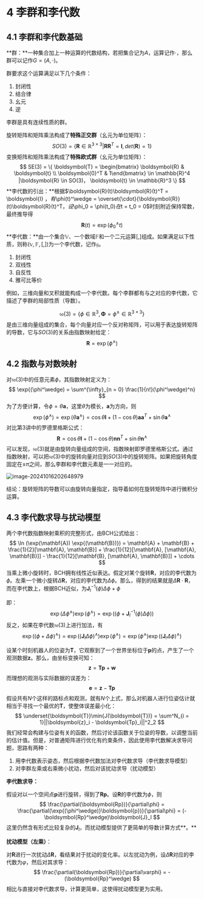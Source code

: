 # 4 李群和李代数

## 4.1 李群和李代数基础

**群：**一种集合加上一种运算的代数结构，若把集合记为$A$，运算记作$\cdot$，那么群可以记作$G=(A, \cdot)$。

群要求这个运算满足以下几个条件：

1. 封闭性
2. 结合律
3. 幺元
4. 逆

李群是具有连续性质的群。

旋转矩阵和矩阵乘法构成了**特殊正交群**（幺元为单位矩阵）：
$$
SO(3) = \{ {\boldsymbol{R} \in \mathbb{R}^{3 \times 3}|\boldsymbol{RR}^T} = \boldsymbol{I}, det(\boldsymbol{R}) = 1 \}
$$
变换矩阵和矩阵乘法构成了**特殊欧式群**（幺元为单位矩阵）：
$$
SE(3) = \{ \boldsymbol{T} = \begin{bmatrix} \boldsymbol{R} & \boldsymbol{t} \\ \boldsymbol{0}^T & 1\end{bmatrix} \in \mathbb{R}^4 |\boldsymbol{R} \in SO(3)， \boldsymbol{t} \in \mathbb{R}^3 \}
$$
**李代数的引出：**根据$\boldsymbol{R}(t)\boldsymbol{R}(t)^T = \boldsymbol{I} $，有$\phi(t)^\wedge = \overset{\cdot}{\boldsymbol{R}}(t)\boldsymbol{R}(t)^T$，设$\phi_0 = \phi(t_0)$在$t = t_0 = 0$时刻附近保持常数，最终推导得
$$
\boldsymbol{R}(t) = \exp(\phi_0^\wedge t)
$$
**李代数：**由一个集合$\mathbb{V}$、一个数域$\mathbb{F}$和一个二元运算$[,]$组成。如果满足以下性质，则称$(\mathbb{v},\mathbb{F},[,])$为一个李代数，记作$\mathfrak{g}$。

1. 封闭性
2. 双线性
3. 自反性
4. 雅可比等价 

例如，三维向量和叉积就能构成一个李代数。每个李群都有与之对应的李代数，它描述了李群的局部性质（导数）。

$$
\mathfrak{so}(3) = \{ \phi \in \mathbb{R}^3, \boldsymbol{\Phi} = \phi^\wedge \in \mathbb{R} ^ {3 \times 3}\}
$$
是由三维向量组成的集合，每个向量对应一个反对称矩阵，可以用于表达旋转矩阵的导数，它与$SO(3)$的关系由指数映射给定：
$$
\boldsymbol{R} = \exp(\phi ^ \wedge)
$$

## 4.2 指数与对数映射

对$\mathfrak{so}(3)$中的任意元素$\phi$，其指数映射定义为：
$$
\exp{(\phi^\wedge) = \sum^{\infty}_{n = 0} \frac{1}{n!}(\phi^\wedge)^n}
$$
为了方便计算，令$\phi = \theta\boldsymbol{a}$，这里$\theta$为模长，$\boldsymbol{a}$为方向，则
$$
\exp{(\phi^\wedge)} = \exp{(\theta \boldsymbol{a}^\wedge)} = \cos{\theta\boldsymbol{I}} + (1 - \cos\theta)\boldsymbol{a}\boldsymbol{a}^T + \sin{\theta\boldsymbol{a}^\wedge}
$$
对比第3讲中的罗德里格斯公式：
$$
\boldsymbol{R} = \cos\theta \boldsymbol{I} + (1 - \cos\theta)\boldsymbol{n}\boldsymbol{n}^T + \sin\theta \boldsymbol{n}^\wedge
$$
可以发现，$\mathfrak{so}(3)$就是由旋转向量组成的空间，指数映射即罗德里格斯公式。通过指数映射，可以把$\mathfrak{so}(3)$中的旋转向量对应到$SO(3)$中的旋转矩阵。如果把旋转角度固定在$\pm \pi$之间，那么李群和李代数元素是一一对应的。

![image-20241016202648979](C:\Users\48423\AppData\Roaming\Typora\typora-user-images\image-20241016202648979.png)

结论：旋转矩阵的导数可以由旋转向量指定，指导着如何在旋转矩阵中进行微积分运算。

## 4.3 李代数求导与扰动模型

两个李代数指数映射乘积的完整形式，由BCH公式给出：
$$
\ln (\exp(\mathbf{A}) \exp{(\mathbf{B})}) = \mathbf{A} + \mathbf{B} + \frac{1}{2}[\mathbf{A}, \mathbf{B}] + \frac{1}{12}[\mathbf{A}, [\mathbf{A}, \mathbf{B}]] - \frac{1}{12}[\mathbf{B}, [\mathbf{A}, \mathbf{B}]] + \cdots
$$
当乘上微小旋转时，BCH拥有线性近似表达。假定对某个旋转$\mathbf{R}$，对应的李代数为$\phi$。左乘一个微小旋转$\Delta{\mathbf{R}}$，对应的李代数为$\Delta\phi$。那么，得到的结果就是$\Delta\mathbf{R}\cdot\mathbf{R}$，而在李代数上，根据BCH近似，为$\boldsymbol{J}_l^{-1}(\phi)\Delta\phi + \phi$

即：
$$
\exp{(\Delta\phi^\wedge)} \exp(\phi^\wedge) = \exp{((\phi + \boldsymbol{J}_l^{-1}(\phi)\Delta\phi))}
$$
反之，如果在李代数$\mathfrak{so}(3)$上进行加法，有
$$
\exp{((\phi + \Delta{\phi})^\wedge)} = \exp{((\boldsymbol{J}_l \Delta\phi})^\wedge)\exp{(\phi^\wedge)} = \exp{(\phi^\wedge)}\exp{((\boldsymbol{J}_r\Delta\phi)^\wedge)}
$$


设某个时刻机器人的位姿为$\boldsymbol{T}$，它观察到了一个世界坐标位于$\boldsymbol{p}$的点，产生了一个观测数据$\boldsymbol{z}$。那么，由坐标变换可知：
$$
\boldsymbol{z} = \boldsymbol{T}\boldsymbol{p} + \boldsymbol{w}
$$
而理想的观测与实际数据的误差为：
$$
\boldsymbol{e} = \boldsymbol{z} - \boldsymbol{T}\boldsymbol{p}
$$
假设共有$N$个这样的路标点和观测，就有$N$个上式，那么对机器人进行位姿估计就相当于寻找一个最优的$\boldsymbol{T}$，使整体误差最小化：
$$
\underset{\boldsymbol{T}}\min{J(\boldsymbol{T})} = \sum^N_{i = 1}||\boldsymbol{z}_i - \boldsymbol{Tp}_i||^2_2
$$
我们经常会构建与位姿有关的函数，然后讨论该函数关于位姿的导数，以调整当前的估计值。但是，对普通矩阵进行优化有约束条件，因此使用李代数解决求导问题，思路有两种：

1. 用李代数表示姿态，然后根据李代数加法对李代数求导（李代数求导模型）
2. 对李群左乘或右乘微小扰动，然后对该扰动求导（扰动模型）

**李代数求导：**

假设对以一个空间点$\boldsymbol{p}$进行旋转，得到了$\boldsymbol{Rp}$。设$\boldsymbol{R}$的李代数为$\phi$，则
$$
\frac{\partial(\boldsymbol{Rp})}{\partial\phi} = \frac{\partial(\exp{(\phi^\wedge)}\boldsymbol{p})}{\partial\phi} = (-\boldsymbol{Rp}^\wedge)\boldsymbol{J}_l
$$
这里仍然含有形式比较复杂的$\boldsymbol{J}_l$，而扰动模型提供了更简单的导数计算方式**。**

**扰动模型（左乘）**：

对$\boldsymbol{R}$进行一次扰动$\Delta{\boldsymbol{R}}$，看结果对于扰动的变化率。以左扰动为例，设$\Delta{\boldsymbol{R}}$对应的李代数为$\varphi$，然后对其求导：
$$
\frac{\partial(\boldsymbol{Rp})}{\partial\varphi} = -(\boldsymbol{Rp}^\wedge)
$$
相比与直接对李代数求导，计算更简单，这使得扰动模型更为实用。
